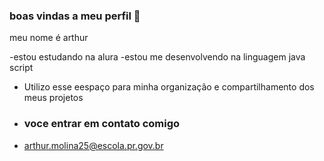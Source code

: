 ### boas vindas a meu perfil 👋

meu nome é arthur

-estou estudando na alura
-estou me desenvolvendo na linguagem java script
- Utilizo esse eespaço para minha organização e compartilhamento dos meus projetos

- ### voce entrar em contato comigo

- arthur.molina25@escola.pr.gov.br
